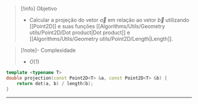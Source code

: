 > [!info] Objetivo
> - Calcular a projeção do vetor $\vec{a}$ em relação ao vetor $\vec{b}$ utilizando [[Point2D]] e suas funções [[Algorithms/Utils/Geometry utils/Point2D/Dot product|Dot product]] e [[Algorithms/Utils/Geometry utils/Point2D/Length|Length]].

> [!note]- Complexidade
> - $O(1)$

```cpp
template <typename T>
double projection(const Point2D<T> &a, const Point2D<T> &b) {
	return dot(a, b) / length(b);
}
```

---